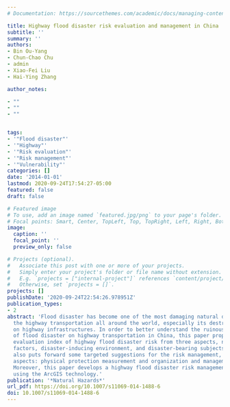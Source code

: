 ```yaml
---
# Documentation: https://sourcethemes.com/academic/docs/managing-content/

title: Highway flood disaster risk evaluation and management in China
subtitle: ''
summary: ''
authors:
- Bin Ou-Yang
- Chun-Chao Chu
- admin
- Xiao-Fei Liu
- Hai-Ying Zhang

author_notes:

- ""
- ""
- ""


tags:
- '"Flood disaster"'
- '"Highway"'
- '"Risk evaluation"'
- '"Risk management"'
- '"Vulnerability"'
categories: []
date: '2014-01-01'
lastmod: 2020-09-24T17:54:27-05:00
featured: false
draft: false

# Featured image
# To use, add an image named `featured.jpg/png` to your page's folder.
# Focal points: Smart, Center, TopLeft, Top, TopRight, Left, Right, BottomLeft, Bottom, BottomRight.
image:
  caption: ''
  focal_point: ''
  preview_only: false

# Projects (optional).
#   Associate this post with one or more of your projects.
#   Simply enter your project's folder or file name without extension.
#   E.g. `projects = ["internal-project"]` references `content/project/deep-learning/index.md`.
#   Otherwise, set `projects = []`.
projects: []
publishDate: '2020-09-24T22:54:26.978951Z'
publication_types:
- 2
abstract: 'Flood disaster has become one of the most damaging natural disasters for
  the highway transportation all around the world, especially its destructive effects
  on highway infrastructures. In order to better understand the ruinous influence
  of flood disaster on highway transportation in China, this paper proposes an alternative
  evaluation index of highway flood disaster risk from three aspects, namely the disaster-causing
  factors, disaster-inducing environment, and disaster-bearing subjects. This paper
  also puts forward some targeted suggestions for the risk management, including two
  aspects: physical protection measurement and organization and management measurement.
  Moreover, this paper develops a highway flood disaster risk management system by
  using the ArcGIS technology.'
publication: '*Natural Hazards*'
url_pdf: https://doi.org/10.1007/s11069-014-1488-6
doi: 10.1007/s11069-014-1488-6
---
```

